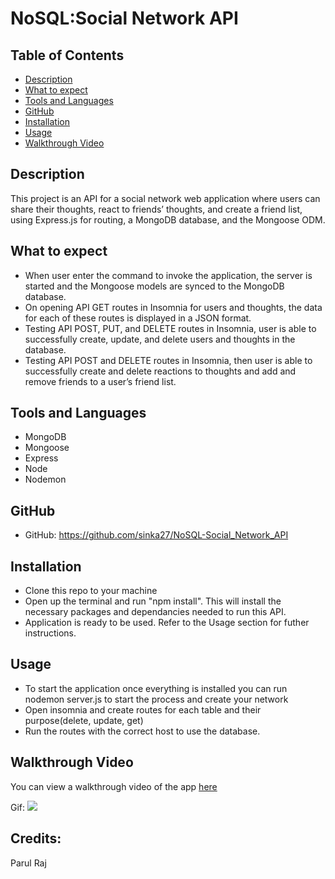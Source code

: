 # NoSQL:Social Network API

## Table of Contents
- [Description](#description)
- [What to expect](#what-to-expect)
- [Tools and Languages](#tools-and-languages)
- [GitHub](#github)
- [Installation](#installation)
- [Usage](#usage)
- [Walkthrough Video](#walkthrough-video)


## Description
This project is an API for a social network web application where users can share their thoughts, react to friends’ thoughts, and create a friend list, using Express.js for routing, a MongoDB database, and the Mongoose ODM.

## What to expect
* When user enter the command to invoke the application, the server is started and the Mongoose models are synced to the MongoDB database.
* On opening API GET routes in Insomnia for users and thoughts, the data for each of these routes is displayed in a JSON format.
* Testing API POST, PUT, and DELETE routes in Insomnia, user is able to successfully create, update, and delete users and thoughts in the database.
* Testing API POST and DELETE routes in Insomnia, then user is able to successfully create and delete reactions to thoughts and add and remove friends to a user’s friend list.

## Tools and Languages
* MongoDB 
* Mongoose
* Express
* Node
* Nodemon

## GitHub
* GitHub: https://github.com/sinka27/NoSQL-Social_Network_API

## Installation
 * Clone this repo to your machine
 * Open up the terminal and run "npm install". This will install the necessary packages and dependancies needed to run this API.
 * Application is ready to be used. Refer to the Usage section for futher instructions.
 
 ## Usage
 * To start the application once everything is installed you can run nodemon server.js to start the process and create your network
 * Open insomnia and create routes for each table and their purpose(delete, update, get)
 * Run the routes with the correct host to use the database.
 
 ## Walkthrough Video
 You can view a walkthrough video of the app [here](https://drive.google.com/file/d/1Hfwe3t_OAWEj-mJjlGEUKPb-tD0tLTih/view?usp=sharing)

 Gif: ![](./assets/CombinedGif.gif)

## Credits:
Parul Raj